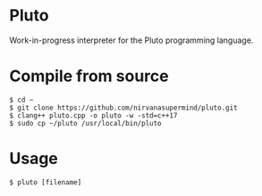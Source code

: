 # Pluto
Work-in-progress interpreter for the Pluto programming language.

# Compile from source
```
$ cd ~
$ git clone https://github.com/nirvanasupermind/pluto.git
$ clang++ pluto.cpp -o pluto -w -std=c++17
$ sudo cp ~/pluto /usr/local/bin/pluto
```

# Usage
```
$ pluto [filename]
```